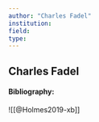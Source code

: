 ```yaml
---
author: "Charles Fadel"
institution:
field:
type:
---
```


## Charles Fadel
#### Bibliography:

![[@Holmes2019-xb]]